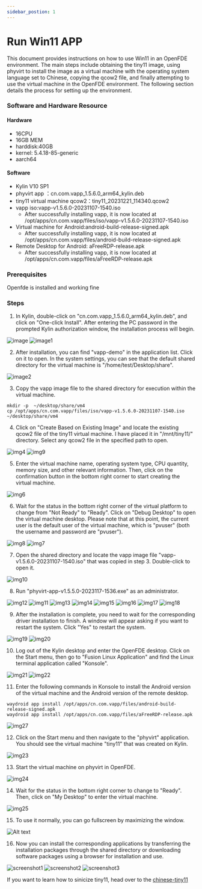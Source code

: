 ```yaml
---
sidebar_postion: 1
---
```


# Run Win11 APP

This document provides instructions on how to use Win11 in an OpenFDE environment. The main steps include obtaining the tiny11 image, using phyvirt to install the image as a virtual machine with the operating system language set to Chinese, copying the qcow2 file, and finally attempting to use the virtual machine in the OpenFDE environment. The following section details the process for setting up the environment.

### Software and Hardware Resource

#### Hardware

* 16CPU 
* 16GB MEM
* harddisk:40GB
* kernel: 5.4.18-85-generic
* aarch64
  
#### Software

* Kylin V10 SP1
* phyvirt app ：cn.com.vapp_1.5.6.0_arm64_kylin.deb
* tiny11 virtual machine qcow2：tiny11_20231221_114340.qcow2
* vapp iso:vapp-v1.5.6.0-20231107-1540.iso
    * After successfully installing vapp, it is now located at /opt/apps/cn.com.vapp/files/iso/vapp-v1.5.6.0-20231107-1540.iso
* Virtual machine for Android:android-build-release-signed.apk
    * After successfully installing vapp, it is now located at /opt/apps/cn.com.vapp/files/android-build-release-signed.apk
* Remote Desktop for Android: aFreeRDP-release.apk
    * After successfully installing vapp, it is now located at /opt/apps/cn.com.vapp/files/aFreeRDP-release.apk

### Prerequisites

Openfde is installed and working fine

### Steps

1. In Kylin, double-click on "cn.com.vapp_1.5.6.0_arm64_kylin.deb", and click on "One-click Install". After entering the PC password in the prompted Kylin authorization window, the installation process will begin.
   
![image](./img/image.png)
![image1](./img/image-1.png)

2. After installation, you can find "vapp-demo" in the application list. Click on it to open. In the system settings, you can see that the default shared directory for the virtual machine is "/home/test/Desktop/share".
   
![image2](./img/image-2.png)

3. Copy the vapp image file to the shared directory for execution within the virtual machine.
   
```
mkdir -p  ~/desktop/share/vm4 
cp /opt/apps/cn.com.vapp/files/iso/vapp-v1.5.6.0-20231107-1540.iso ~/desktop/share/vm4
```
4. Click on "Create Based on Existing Image" and locate the existing qcow2 file of the tiny11 virtual machine. I have placed it in "/mnt/tiny11/" directory. Select any qcow2 file in the specified path to open.
   
![img4](./img/image-4.png)
![img9](./img/image-9.png)

5. Enter the virtual machine name, operating system type, CPU quantity, memory size, and other relevant information. Then, click on the confirmation button in the bottom right corner to start creating the virtual machine.
   
![img6](./img/image-6.png)

6. Wait for the status in the bottom right corner of the virtual platform to change from "Not Ready" to "Ready". Click on "Debug Desktop" to open the virtual machine desktop. Please note that at this point, the current user is the default user of the virtual machine, which is "pvuser" (both the username and password are "pvuser").
   
![img8](./img/image-8.png)
![img7](./img/image-7.png)

7. Open the shared directory and locate the vapp image file "vapp-v1.5.6.0-20231107-1540.iso" that was copied in step 3. Double-click to open it.
   
![img10](./img/image-10.png)

8. Run "phyvirt-app-v1.5.5.0-2023117-1536.exe" as an administrator.

![img12](./img/image-12.png)
![img11](./img/image-11.png)
![img13](./img/image-13.png)
![img14](./img/image-14.png)
![img15](./img/image-15.png)
![img16](./img/image-16.png)
![img17](./img/image-17.png)
![img18](./img/image-18.png)

9. After the installation is complete, you need to wait for the corresponding driver installation to finish. A window will appear asking if you want to restart the system. Click "Yes" to restart the system.

![img19](./img/image-19.png)
![img20](./img/image-20.png)

10. Log out of the Kylin desktop and enter the OpenFDE desktop. Click on the Start menu, then go to "Fusion Linux Application" and find the Linux terminal application called "Konsole".
    
![img21](./img/image-21.png)
![img22](./img/image-22.png)

11. Enter the following commands in Konsole to install the Android version of the virtual machine and the Android version of the remote desktop.

```
waydroid app install /opt/apps/cn.com.vapp/files/android-build-release-signed.apk
waydroid app install /opt/apps/cn.com.vapp/files/aFreeRDP-release.apk 
```

![img27](./img/image-27.png)

12. Click on the Start menu and then navigate to the "phyvirt" application. You should see the virtual machine "tiny11" that was created on Kylin.

![img23](./img/image-23.png)

13. Start the virtual machine on phyvirt in OpenFDE.

![img24](./img/image-24.png)

14. Wait for the status in the bottom right corner to change to "Ready". Then, click on "My Desktop" to enter the virtual machine.

![img25](./img/image-25.png)

15. To use it normally, you can go fullscreen by maximizing the window.
    
![Alt text](./img/image-26.png)

16. Now you can install the corresponding applications by transferring the installation packages through the shared directory or downloading software packages using a browser for installation and use.

![screenshot1](./img/Screenshot_20231214-135649_aFreeRDP.png)
![screenshot2](./img/Screenshot_20231214-135819_aFreeRDP.png)
![screenshot3](./img/Screenshot_20231214-140355_aFreeRDP.png)

If you want to learn how to sinicize tiny11, head over to the [chinese-tiny11](https://doc.openfde.com/blog/tiny-chinese)